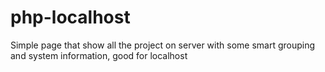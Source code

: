 php-localhost
=============

Simple page that show all the project on server with some smart grouping and system information, good for localhost